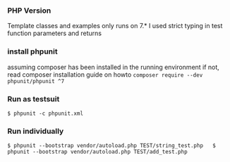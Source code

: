 ### PHP Version
Template classes and examples only runs on 7.*
I used strict typing in test function parameters and returns

### install phpunit
assuming composer has been installed in the running environment
if not, read composer installation guide on howto
`composer require --dev phpunit/phpunit ^7`

### Run as testsuit

`$ phpunit -c phpunit.xml`

### Run individually

`$ phpunit --bootstrap vendor/autoload.php TEST/string_test.php  
 $ phpunit --bootstrap vendor/autoload.php TEST/add_test.php`
